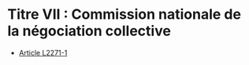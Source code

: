 # Titre VII : Commission nationale de la négociation collective

* [Article L2271-1](./LEGIARTI000019870676.md)
